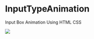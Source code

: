 # InputTypeAnimation
Input Box Animation Using HTML CSS

![](https://github.com/1234patil8/InputTypeAnimation/blob/main/inputtypeanimation.gif)
